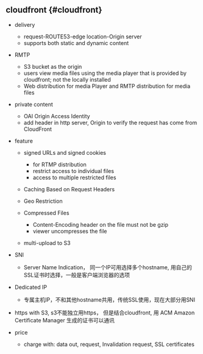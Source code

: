 ## cloudfront {#cloudfront}

* delivery
 
  * request-ROUTE53-edge location-Origin server
  * supports both static and dynamic content
* RMTP
 
  * S3 bucket as the origin
  * users view media files using the media player that is provided by cloudfront; not the locally installed
  * Web distribution for media Player and RMTP distribution for media files
* private content
 
  * OAI Origin Access Identity
  * add header in http server, Origin to verify the request has come from CloudFront
* feature
 
  * signed URLs and signed cookies
 
    * for RTMP distribution
    * restrict access to individual files
    * access to multiple restricted files
  * Caching Based on Request Headers
  * Geo Restriction
  * Compressed Files
 
    * Content-Encoding header on the file must not be gzip
    * viewer uncompresses the file
  * multi-upload to S3
* SNI
 
  * Server Name Indication， 同一个IP可用选择多个hostname, 用自己的SSL证书时选择，一般是客户端浏览器的选项
* Dedicated IP
 
  * 专属主机IP，不和其他hostname共用，传统SSL使用，现在大部分用SNI
* https with S3, s3不能独立用https， 但是结合cloudfront, 用 ACM Amazon Certificate Manager 生成的证书可以通讯
* price
 
  * charge with: data out, request, Invalidation request, SSL certificates



